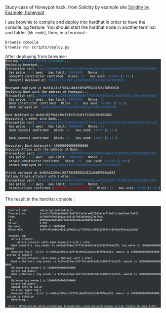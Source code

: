 Study case of Honeypot hack, from Solidity by example site [Solidity by Example, honeypot](https://solidity-by-example.org/hacks/honeypot/)

I use brownie to compile and deploy into hardhat in order to have the console.log feature.
You should start the hardhat node in another terminal and folder (`hh node`), then, in a terminal :

```
brownie compile
brownie run scripts/deploy.py
```

After deploying from brownie :
![Deployment from brownie](Honeypot_deploy.png)

The result in the hardhat console :

![Hardhat console ](Honeypot.png)
